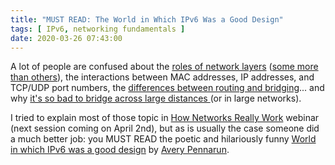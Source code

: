 ```yaml
---
title: "MUST READ: The World in Which IPv6 Was a Good Design"
tags: [ IPv6, networking fundamentals ]
date: 2020-03-26 07:43:00
---
```


A lot of people are confused about the [roles of network layers](/2019/09/response-osi-model-is-lie.html) ([some more than others](/2020/03/omg-what-is-layer-2.html)), the interactions between MAC addresses, IP addresses, and TCP/UDP port numbers, the [differences between routing and bridging](/2011/07/is-fibre-channel-switching-bridging-or.html)... and why [it's so bad to bridge across large distances ](/2020/02/live-vmotion-into-vmware-on-aws-cloud.html)(or in large networks).

I tried to explain most of those topic in [How Networks Really Work](https://www.ipspace.net/How_Networks_Really_Work) webinar (next session coming on April 2nd), but as is usually the case someone did a much better job: you MUST READ the poetic and hilariously funny [World in which IPv6 was a good design](https://apenwarr.ca/log/20170810) by [Avery Pennarun](https://www.linkedin.com/in/apenwarr/).

